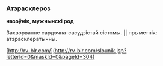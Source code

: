 ### Атэрасклероз
**назоўнік, мужчынскі род**

Захворванне сардэчна-сасудзістай сістэмы. || прыметнік: атэрасклератычны.

<a rel="author">[http://rv-blr.com/](http://rv-blr.com/slounik.jsp?letterId=0&maskId=0&pageId=304)</a>
